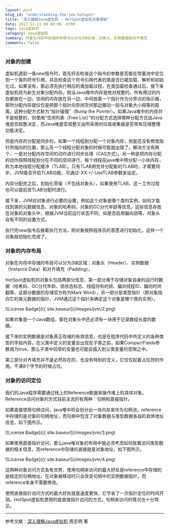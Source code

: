 ```yaml
---
layout: post
blog_id: "understanding-the-jvm-hotspot"
title: "深入理解Java虚拟机 - HotSpot虚拟机对象探秘"
date: 2017-12-11 00:00:00 -0700
tags: Java虚拟机
category: Java虚拟机
summary: 对象在内存中存储的布局可以分为3块区域：对象头、实例数据和对齐填充
comments: false
---
```


### 对象的创建

虚拟机遇到一条new指令时，首先将去检查这个指令的参数是否能在常量池中定位到一个类的符号引用，并且检查这个符号引用代表的类是否已被加载、解析和初始化过。如果没有，那必须先执行相应的类加载过程，在类加载检查通过后，接下来虚拟机将为新生对象分配内存。假设Java堆中内存是绝对规整的，所有用过的内存都放在一边，空闲的内存放在另一边，中间放着一个指针作为分界点的指示器，那所分配内存就仅仅是把那个指针向空闲空间那边挪动一段与对象大小相等的距离，这种分配方式称为“指针碰撞”（Bump the Pointer）。如果Java堆中的内存并不是规整的，则使用“空闲列表（Free List）”的分配方式选择哪种分配方式由Java堆是否规整决定，而Java堆是否规整又由所采用的垃圾收集器是否带有压缩整理功能决定。

但是内存的分配是同步的，如果一个线程刚分配一个对象内存，但是还没有修改指针所指向的位置，那么另一个线程分配对象的时候可能就出错了。解决方法有两个，一是对分配内存空间的动作进行同步处理（CAS方式）。另一种是把内存分配的动作按照线程划分在不同的空间进行，每个线程在java堆中预分配一小块内存，称为本地线程分配缓冲（TLAB）。只有TLAB用完并分配新的TLAB时，才需要同步。JVM是否开启TLAB功能，可通过-XX:+/-UseTLAB参数来设定。

内存分配完之后，初始化零值（不包括对象头），如果使用TLAB，这一工作过程也可以提前至TLAB分配时进行。

接下来，JVM对对象进行必要的设置，例如这个对象是哪个类的实例、如何才能找到类的元数据信息、对象的哈希码、对象的GC分代年龄等信息。这些信息存放在对象的对象头中，根据JVM当前运行状态不同，如是否启用偏向锁等，对象头会有不同的设置方式。

执行完new指令后接着执行方法，把对象按照程序员的意愿进行初始化，这样一个对象就初始化完成了。

### 对象的内存布局

对象在内存中存储的布局可以分为3块区域：对象头（Header）、实例数据（Instance Data）和对齐填充（Padding）。

HotSpot虚拟机的对象头包括两部分信息，第一部分用于存储对象自身的运行时数据（哈希码、GC分代年龄、锁状态标志、线程持有的锁、偏向线程ID、偏向时间戳等，这部分数据的存储官方称为Mark Word），另一部分是类型指针（即对象指向它的类元数据的指针，JVM通过这个指针来确定这个对象是哪个类的实例）。

![License Badge]({{ site.baseurl}}/images/jvm/2.png)

如果对象是一个Java数组，那在对象头中还必须有一块用于记录数组长度的数据。

接下来的实例数据是对象真正存储的有效信息，也是在程序代码中所定义的各种类型的字段内容，在父类中定义的变量会出现在子类之前，如果CompactFields参数值为true，那么子类中较窄的变量也可能会插入到父类变量的空隙之中。

第三部分对齐填充并不是必然存在的，也没有特别的含义，它仅仅起着占位符的作用。不满8个字节的时候占位。

### 对象的访问定位

我们的Java程序需要通过栈上的Reference数据来操作堆上的具体对象。Reference访问对象的方式目前主流的有两种：句柄和直接指针。

如果直接使用句柄访问，java堆中将会划分出一块内存来作为句柄池，reference中存储的是对象的句柄地址，而句柄中包含了对象数据与类型数据各自的具体地址信息，如下图所示。

![License Badge]({{ site.baseurl}}/images/jvm/3.png)

如果使用直接指针访问，那么java堆对象的布局中就必须考虑如何放置访问类型数据的相关信息，而reference中存储的直接就是对象地址，如下图所示。

![License Badge]({{ site.baseurl}}/images/jvm/4.png)

这两种对象访问方式各有优势，使用句柄来访问的最大好处是reference中存储的是稳定的句柄地址，在对象被移动时只会改变句柄中的实例数据指针，而reference本身不需要修改。

使用直接指针访问方式的最大好处就是速度更快，它节省了一次指针定位的时间开销。HotSpot虚拟机使用的是直接指针访问的方式。句柄来访问的情况也十分常见。

<hr>

参考文献：<a href="http://itmyhome.com/java-virtual-machine/" target="_blank">深入理解Java虚拟机</a> 周志明 著